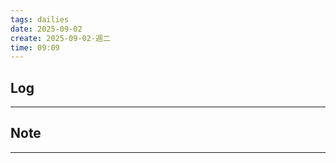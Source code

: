 ```yaml
---
tags: dailies  
date: 2025-09-02
create: 2025-09-02-週二
time: 09:09
---
```

## Log
---


## Note
---

